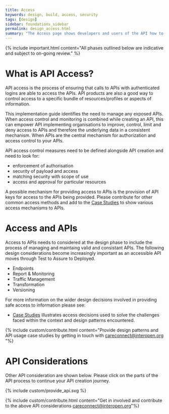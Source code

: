 ```yaml
---
title: Access
keywords: design, build, access, security
tags: [design]
sidebar: foundations_sidebar
permalink: design_access.html
summary: "The Access page shows developers and users of the API how to access and call the API"
---
```


{% include important.html content="All phases outlined below are indicative and subject to on-going review." %}

# What is API Access? #

API access is the process of ensuring that calls to APIs with authenticated logins are able to access the APIs. API products are also a good way to control access to a specific bundle of resources/profiles or aspects of information.

This implementation guide identifies the need to manage any exposed APIs. When access control and monitoring is combined while creating an API, this can empower API implementing organisations to improve, control, limit and deny access to APIs and therefore the underlying data in a consistent mechanism. When APIs are the central mechanism for authorization and access control to your APIs. 

API access control measures need to be defined alongside API creation and need to look for:
- enforcement of authorisation
- security of payload and access
- matching security with scope of use
- access and approval for particular resources

A possible mechanism for providing access to APIs is the provision of API keys for access to the APIs being provided. Please contribute for other common access methods and add to the [Case Studies](/engage_case_studies.html) to show various access mechanisms to APIs.

# Access and APIs #

Access to APIs needs to considered at the design phase to include the process of managing and maintaing valid and consistant APIs. The following design considerations become increasingly important as an accessible API moves through Test to Assure to Deployed.

- Endpoints
- Report & Monitoring
- Traffic Management
- Transformation
- Versioning

For more information on the wider design decisions involved in providing safe access to information please see: 

- [Case Studies](/engage_case_studies.html) illustrates access decisions used to solve the challenges faced within the context and design patterns encountered.


{% include custom/contribute.html content="Provide design patterns and API usage case studies by getting in touch with careconnect@interopen.org "%}

# API Considerations #

Other API consideration are shown below. Please click on the parts of the API process to continue your API creation journey.

{% include custom/provide_api.svg %}

{% include custom/contribute.html content="Get in involved and contribute to the above API considerations careconnect@interopen.org"%}
